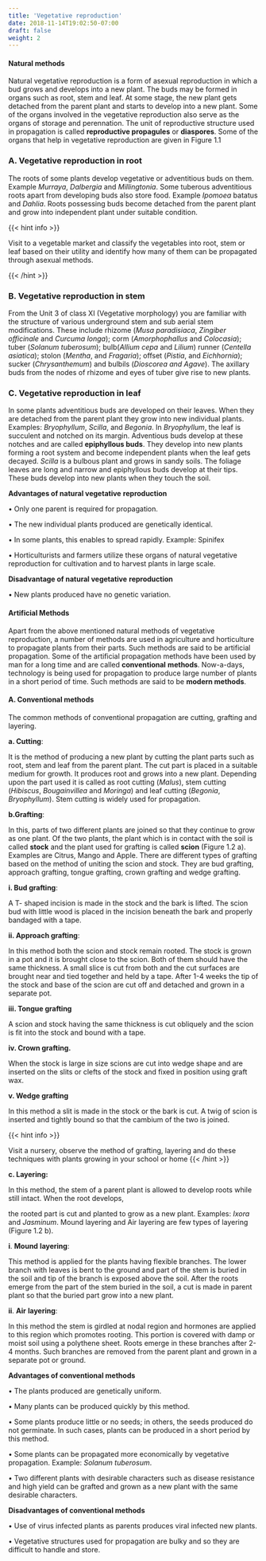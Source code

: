 ```yaml
---
title: 'Vegetative reproduction'
date: 2018-11-14T19:02:50-07:00
draft: false
weight: 2
---
```

#### Natural methods

Natural vegetative reproduction is a form of asexual reproduction in which a bud grows and develops into a new plant. The buds may be formed in organs such as root, stem and leaf. At some stage, the new plant gets detached from the parent plant and starts to develop into a new plant. Some of the organs involved in the vegetative reproduction also serve as the organs of storage and perennation. The unit of reproductive structure used in propagation is called **reproductive propagules** or **diaspores**. Some of the organs that help in vegetative reproduction are given in Figure 1.1

### A. Vegetative reproduction in root

The roots of some plants develop vegetative or adventitious buds on them. Example _Murraya_, _Dalbergia_ and _Millingtonia_. Some tuberous adventitious roots apart from developing buds also store food. Example _Ipomoea_ batatus and _Dahlia_. Roots possessing buds become detached from the parent plant and grow into independent plant under suitable condition.

{{< hint info >}}

Visit to a vegetable market and classify the vegetables into root, stem or leaf based on their utility and identify how many of them can be propagated through asexual methods.

{{< /hint >}}

### B. Vegetative reproduction in stem

From the Unit 3 of class XI (Vegetative morphology) you are familiar with the structure of various underground stem and sub aerial stem modifications. These include rhizome (_Musa_ _paradisiaca_, _Zingiber officinale_ and _Curcuma_ _longa_); corm (_Amorphophallus_ and _Colocasia_); tuber (_Solanum tuberosum_); bulb(_Allium_ _cepa_ and _Lilium_) runner (_Centella asiatica_); stolon (_Mentha_, and _Fragaria_); offset (_Pistia_, and _Eichhornia_); sucker (_Chrysanthemum_) and bulbils (_Dioscorea and Agave_). The axillary buds from the nodes of rhizome and eyes of tuber give rise to new plants.

### C. Vegetative reproduction in leaf

In some plants adventitious buds are developed on their leaves. When they are detached from the parent plant they grow into new individual plants. Examples: _Bryophyllum_, _Scilla_, and _Begonia_. In _Bryophyllum_, the leaf is succulent and notched on its margin. Adventious buds develop at these notches and are called **epiphyllous buds**. They develop into new plants forming a root system and become independent plants when the leaf gets decayed. _Scilla_ is a bulbous plant and grows in sandy soils. The foliage leaves are long and narrow and epiphyllous buds develop at their tips. These buds develop into new plants when they touch the soil.

**Advantages of natural vegetative** **reproduction**

• Only one parent is required for propagation.

• The new individual plants produced are genetically identical.

• In some plants, this enables to spread rapidly. Example: Spinifex

• Horticulturists and farmers utilize these organs of natural vegetative reproduction for cultivation and to harvest plants in large scale.

**Disadvantage of natural vegetative** **reproduction**

• New plants produced have no genetic variation.

#### Artificial Methods

Apart from the above mentioned natural methods of vegetative reproduction, a number of methods are used in agriculture and horticulture to propagate plants from their parts. Such methods are said to be artificial propagation. Some of the artificial propagation methods have been used by man for a long time and are called **conventional** **methods**. Now-a-days, technology is being used for propagation to produce large number of plants in a short period of time. Such methods are said to be **modern methods**.

#### A. Conventional methods

The common methods of conventional propagation are cutting, grafting and layering.

**a. Cutting**:

It is the method of producing a new plant by cutting the plant parts such as root, stem and leaf from the parent plant. The cut part is placed in a suitable medium for growth. It produces root and grows into a new plant. Depending upon the part used it is called as root cutting (_Malus_), stem cutting (_Hibiscus_, _Bougainvillea_ and _Moringa_) and leaf cutting (_Begonia_, _Bryophyllum_). Stem cutting is widely used for propagation.

**b.Grafting**:

In this, parts of two different plants are joined so that they continue to grow as one plant. Of the two plants, the plant which is in contact with the soil is called **stock** and the plant used for grafting is called **scion** (Figure 1.2 a). Examples are Citrus, Mango and Apple. There are different types of grafting based on the method of uniting the scion and stock. They are bud grafting, approach grafting, tongue grafting, crown grafting and wedge grafting.

**i. Bud grafting**:

A T- shaped incision is made in the stock and the bark is lifted. The scion bud with little wood is placed in the incision beneath the bark and properly bandaged with a tape.

**ii. Approach grafting**:

In this method both the scion and stock remain rooted. The stock is grown in a pot and it is brought close to the scion. Both of them should have the same thickness. A small slice is cut from both and the cut surfaces are brought near and tied together and held by a tape. After 1-4 weeks the tip of the stock and base of the scion are cut off and detached and grown in a separate pot.

**iii. Tongue grafting**

A scion and stock having the same thickness is cut obliquely and the scion is fit into the stock and bound with a tape.

**iv. Crown grafting.**

When the stock is large in size scions are cut into wedge shape and are inserted on the slits or clefts of the stock and fixed in position using graft wax.

**v. Wedge grafting**

In this method a slit is made in the stock or the bark is cut. A twig of scion is inserted and tightly bound so that the cambium of the two is joined.

{{< hint info >}}

Visit a nursery, observe the method of grafting, layering and do these techniques with plants growing in your school or home {{< /hint >}}

**c. Layering:**

In this method, the stem of a parent plant is allowed to develop roots while still intact. When the root develops,

the rooted part is cut and planted to grow as a new plant. Examples: _Ixora_ and _Jasminum_. Mound layering and Air layering are few types of layering (Figure 1.2 b).

**i**. **Mound** **layering**:

This method is applied for the plants having flexible branches. The lower branch with leaves is bent to the ground and part of the stem is buried in the soil and tip of the branch is exposed above the soil. After the roots emerge from the part of the stem buried in the soil, a cut is made in parent plant so that the buried part grow into a new plant.

**ii**. **Air** **layering**:

In this method the stem is girdled at nodal region and hormones are applied to this region which promotes rooting. This portion is covered with damp or moist soil using a polythene sheet. Roots emerge in these branches after 2-4 months. Such branches are removed from the parent plant and grown in a separate pot or ground.

**Advantages of conventional methods**

• The plants produced are genetically uniform.

• Many plants can be produced quickly by this method.

• Some plants produce little or no seeds; in others, the seeds produced do not germinate. In such cases, plants can be produced in a short period by this method.

• Some plants can be propagated more economically by vegetative propagation. Example: _Solanum tuberosum_.

• Two different plants with desirable characters such as disease resistance and high yield can be grafted and grown as a new plant with the same desirable characters.

**Disadvantages of conventional methods**

• Use of virus infected plants as parents produces viral infected new plants.

• Vegetative structures used for propagation are bulky and so they are difficult to handle and store.